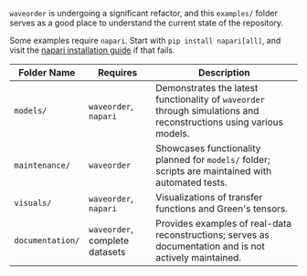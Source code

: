 `waveorder` is undergoing a significant refactor, and this `examples/` folder serves as a good place to understand the current state of the repository.

Some examples require `napari`. Start with `pip install napari[all]`, and visit the [napari installation guide](https://napari.org/dev/tutorials/fundamentals/installation.html) if that fails.  

| Folder Name      | Requires                   | Description                                                                                           |
|------------------|----------------------------|-------------------------------------------------------------------------------------------------------|
| `models/`        | `waveorder`, `napari`      | Demonstrates the latest functionality of `waveorder` through simulations and reconstructions using various models. |
| `maintenance/`   | `waveorder`                | Showcases functionality planned for `models/` folder; scripts are maintained with automated tests.               |
| `visuals/`       | `waveorder`, `napari`      | Visualizations of transfer functions and Green's tensors.                                    |
| `documentation/` | `waveorder`, complete datasets | Provides examples of real-data reconstructions; serves as documentation and is not actively maintained. |
